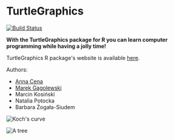 TurtleGraphics
==============

[![Build Status](https://travis-ci.org/gagolews/TurtleGraphics.svg?branch=master)](https://travis-ci.org/gagolews/TurtleGraphics)

**With the TurtleGraphics package for R you can learn computer
programming while having a jolly time!**
    
TurtleGraphics R package's website is available
[here](http://www.gagolewski.com/software/TurtleGraphics).


Authors:
* [Anna Cena](http://cena.rexamine.com)
* [Marek Gągolewski](http://www.gagolewski.com)
* Marcin Kosiński
* Natalia Potocka
* Barbara Żogała-Siudem


![Koch's curve](http://www.gagolewski.com/img/TurtleGraphics_koch.png "TurtleGraphics")

![A tree](http://www.gagolewski.com/img/TurtleGraphics_tree.png "TurtleGraphics")
